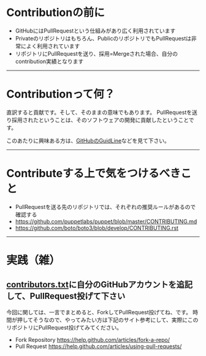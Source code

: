 # Contributionの前に

 - GitHubにはPullRequestという仕組みがあり広く利用されています
 - Privateのリポジトリはもちろん、PublicのリポジトリでもPullRequestは非常によく利用されています
 - リポジトリにPullRequestを送り、採用=Mergeされた場合、自分のcontribution実績となります

-------

# Contributionって何？

直訳すると貢献です。そして、そのままの意味でもあります。
PullRequestを送り採用されたということは、そのソフトウェアの開発に貢献したということです。

このあたりに興味ある方は、[GitHubのGuidLine](https://github.com/blog/1184-contributing-guidelines)などを見て下さい。

-------

# Contributeする上で気をつけるべきこと

 - PullRequestを送る先のリポジトリでは、それぞれの推奨ルールがあるので確認する
 - https://github.com/puppetlabs/puppet/blob/master/CONTRIBUTING.md
 - https://github.com/boto/boto3/blob/develop/CONTRIBUTING.rst

-------

# 実践（雑）

## [contributors.txt](https://github.com/MisaKondo/pyladies_meetup/blob/master/contributors.txt)に自分のGitHubアカウントを追記して、PullRequest投げて下さい

今回に関しては、一言でまとめると、ForkしてPullRequest投げてね、です。
時間が押してそうなので、やってみたい方は下記のサイト参考にして、実際にこのリポジトリにPullRequest投げてみてください。

 - Fork Repository https://help.github.com/articles/fork-a-repo/
 - Pull Request https://help.github.com/articles/using-pull-requests/
